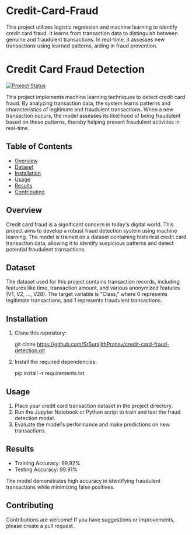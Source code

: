 # Credit-Card-Fraud
This project utilizes logistic regression and machine learning to identify credit card fraud. It learns from transaction data to distinguish between genuine and fraudulent transactions. In real-time, it assesses new transactions using learned patterns, aiding in fraud prevention.
# Credit Card Fraud Detection

[![Project Status](https://img.shields.io/badge/status-completed-brightgreen)](https://colab.research.google.com/drive/1dYiQgfYHk53UMyt0WROINGpnGmuLu0dR?usp=sharing)

This project implements machine learning techniques to detect credit card fraud. By analyzing transaction data, the system learns patterns and characteristics of legitimate and fraudulent transactions. When a new transaction occurs, the model assesses its likelihood of being fraudulent based on these patterns, thereby helping prevent fraudulent activities in real-time.

## Table of Contents
- [Overview](#overview)
- [Dataset](#dataset)
- [Installation](#installation)
- [Usage](#usage)
- [Results](#results)
- [Contributing](#contributing)

## Overview

Credit card fraud is a significant concern in today's digital world. This project aims to develop a robust fraud detection system using machine learning. The model is trained on a dataset containing historical credit card transaction data, allowing it to identify suspicious patterns and detect potential fraudulent transactions.

## Dataset

The dataset used for this project contains transaction records, including features like time, transaction amount, and various anonymized features (V1, V2, ..., V28). The target variable is "Class," where 0 represents legitimate transactions, and 1 represents fraudulent transactions.

## Installation

1. Clone this repository:
   
   git clone https://github.com/SrSurajithPranav/credit-card-fraud-detection.git
   

2. Install the required dependencies:
   
   pip install -r requirements.txt
   

## Usage

1. Place your credit card transaction dataset in the project directory.
2. Run the Jupyter Notebook or Python script to train and test the fraud detection model.
3. Evaluate the model's performance and make predictions on new transactions.

## Results

- Training Accuracy: 99.92%
- Testing Accuracy: 99.91%

The model demonstrates high accuracy in identifying fraudulent transactions while minimizing false positives.

## Contributing

Contributions are welcome! If you have suggestions or improvements, please create a pull request.

